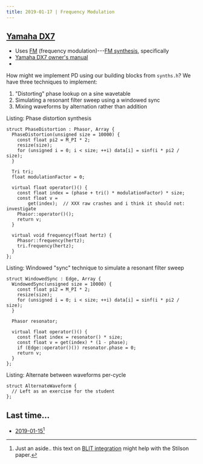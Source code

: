 ```yaml
---
title: 2019-01-17 | Frequency Modulation
---
```


## [Yamaha DX7]

- Uses [FM] (frequency modulation)---[FM synthesis], specifically
- [Yamaha DX7 owner's manual]
-



How might we implement PD using our building blocks from `synths.h`? We have three techniques to implement:

1. "Distorting" phase lookup on a sine wavetable
2. Simulating a resonant filter sweep using a windowed sync
3. Mixing waveforms by alternation rather than addition

Listing: Phase distortion synthesis
``` {#lst:pd .cpp}
struct PhaseDistortion : Phasor, Array {
  PhaseDistortion(unsigned size = 10000) {
    const float pi2 = M_PI * 2;
    resize(size);
    for (unsigned i = 0; i < size; ++i) data[i] = sinf(i * pi2 / size);
  }

  Tri tri;
  float modulationFactor = 0;

  virtual float operator()() {
    const float index = (phase + tri() * modulationFactor) * size;
    const float v =
        get(index);  // XXX raw crashes and i think it should not: investigate
    Phasor::operator()();
    return v;
  }

  virtual void frequency(float hertz) {
    Phasor::frequency(hertz);
    tri.frequency(hertz);
  }
};
```

Listing: Windowed "sync" technique to simulate a resonant filter sweep
``` {#lst:sync .cpp}
struct WindowedSync : Edge, Array {
  WindowedSync(unsigned size = 10000) {
    const float pi2 = M_PI * 2;
    resize(size);
    for (unsigned i = 0; i < size; ++i) data[i] = sinf(i * pi2 / size);
  }

  Phasor resonator;

  virtual float operator()() {
    const float index = resonator() * size;
    const float v = get(index) * (1 - phase);
    if (Edge::operator()()) resonator.phase = 0;
    return v;
  }
};
```

Listing: Alternate between waveforms per-cycle
``` {#lst:alt .cpp}
struct AlternateWaveform {
  // Left as an exercise for the student
};
```

[Yamaha DX7]: https://en.wikipedia.org/wiki/Yamaha_DX7
[FM]: https://en.wikipedia.org/wiki/Frequency_modulation
[FM synthesis]: https://en.wikipedia.org/wiki/Frequency_modulation_synthesis
[Yamaha DX7 owner's manual]: https://usa.yamaha.com/files/download/other_assets/9/333979/DX7E1.pdf

## Last time...

- [2019-01-15](2019-01-15.html)[^blit]

[^blit]: Just an aside.. this text on [BLIT integration] might help with the Stilson paper.

[BLIT integration]: http://musicdsp.org/files/waveforms.txt
